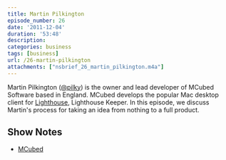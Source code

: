 ```yaml
---
title: Martin Pilkington
episode_number: 26
date: '2011-12-04'
duration: '53:48'
description:
categories: business
tags: [business]
url: /26-martin-pilkington
attachments: ["nsbrief_26_martin_pilkington.m4a"]
---
```


Martin Pilkington ([@pilky](http://www.twitter.com/pilky)) is the owner and lead developer of MCubed Software based in England. MCubed develops the popular Mac desktop client for [Lighthouse](http://www.lighthouseapp.com), Lighthouse Keeper. In this episode, we discuss Martin's process for taking an idea from nothing to a full product.

## Show Notes
- [MCubed](http://www.mcubedsw.com)
